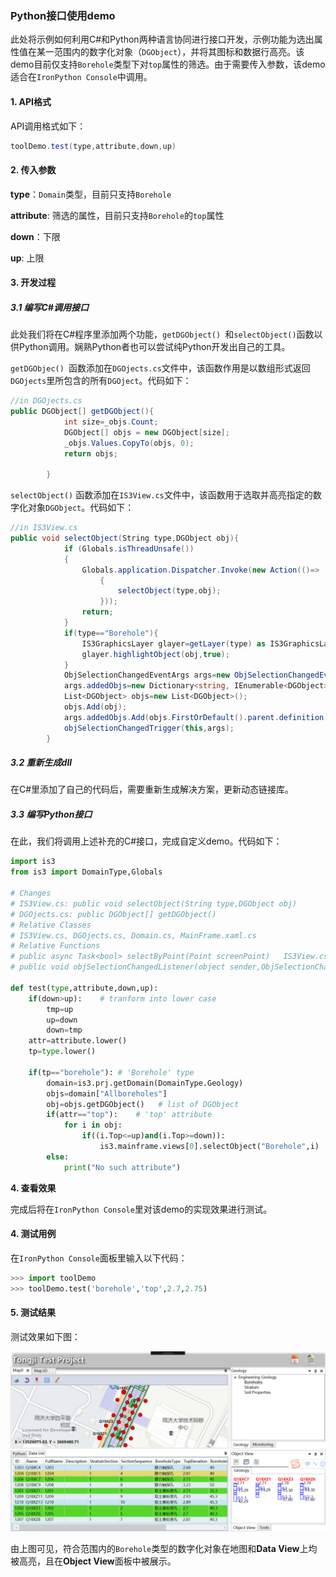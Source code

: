 ### Python接口使用demo

此处将示例如何利用C#和Python两种语言协同进行接口开发，示例功能为选出属性值在某一范围内的数字化对象（`DGObject`），并将其图标和数据行高亮。该demo目前仅支持`Borehole`类型下对`top`属性的筛选。由于需要传入参数，该demo适合在`IronPython Console`中调用。

#### 1. API格式

API调用格式如下：

```csharp
toolDemo.test(type,attribute,down,up)
```



#### 2. 传入参数

**type**：`Domain`类型，目前只支持`Borehole`

**attribute**:  筛选的属性，目前只支持`Borehole`的`top`属性

**down**：下限

**up**:  上限



#### 3. 开发过程

##### 3.1 编写C#调用接口

此处我们将在C#程序里添加两个功能，`getDGObject() `和` selectObject() `函数以供Python调用。娴熟Python者也可以尝试纯Python开发出自己的工具。

`getDGObjec() `函数添加在`DGOjects.cs`文件中，该函数作用是以数组形式返回`DGOjects`里所包含的所有`DGOject`。代码如下：

```csharp
//in DGOjects.cs
public DGObject[] getDGObject(){
            int size=_objs.Count;
            DGObject[] objs = new DGObject[size];
            _objs.Values.CopyTo(objs, 0);
            return objs;   

        }
```

`selectObject()`  函数添加在`IS3View.cs`文件中，该函数用于选取并高亮指定的数字化对象`DGObject`。代码如下：

```csharp
//in IS3View.cs
public void selectObject(String type,DGObject obj){
            if (Globals.isThreadUnsafe())
            {
                Globals.application.Dispatcher.Invoke(new Action(()=>
                    {
                        selectObject(type,obj);
                    }));
                return;
            }
            if(type=="Borehole"){
                IS3GraphicsLayer glayer=getLayer(type) as IS3GraphicsLayer;
                glayer.highlightObject(obj,true);
            }
            ObjSelectionChangedEventArgs args=new ObjSelectionChangedEventArgs();
            args.addedObjs=new Dictionary<string, IEnumerable<DGObject>>();
            List<DGObject> objs=new List<DGObject>();
            objs.Add(obj);
            args.addedObjs.Add(objs.FirstOrDefault().parent.definition.Name, objs);
            objSelectionChangedTrigger(this,args);       
        }
```

##### 3.2 重新生成dll

在C#里添加了自己的代码后，需要重新生成解决方案，更新动态链接库。

##### 3.3 编写Python接口

在此，我们将调用上述补充的C#接口，完成自定义demo。代码如下：

```python
import is3
from is3 import DomainType,Globals

# Changes
# IS3View.cs: public void selectObject(String type,DGObject obj)    
# DGOjects.cs: public DGObject[] getDGObject()  
# Relative Classes
# IS3View.cs, DGOjects.cs, Domain.cs, MainFrame.xaml.cs
# Relative Functions
# public async Task<bool> selectByPoint(Point screenPoint)   IS3View.cs
# public void objSelectionChangedListener(object sender,ObjSelectionChangedEventArgs e)  MainFrame.xaml.cs

def test(type,attribute,down,up):
    if(down>up):	# tranform into lower case
        tmp=up
        up=down
        down=tmp
    attr=attribute.lower()
    tp=type.lower()

    if(tp=="borehole"):	# 'Borehole' type
        domain=is3.prj.getDomain(DomainType.Geology)
        objs=domain["Allboreholes"] 
        obj=objs.getDGObject()   # list of DGObject
        if(attr=="top"):	# 'top' attribute
            for i in obj:
                if((i.Top<=up)and(i.Top>=down)):
                    is3.mainframe.views[0].selectObject("Borehole",i)
        else:
            print("No such attribute")
```

**4. 查看效果**

完成后将在`IronPython Console`里对该demo的实现效果进行测试。

#### 4. 测试用例

在`IronPython Console`面板里输入以下代码：

```python
>>> import toolDemo
>>> toolDemo.test('borehole','top',2.7,2.75)
```


#### 5. 测试结果

测试效果如下图：

<div style= text-align:center>
<img src=".\test.png"  style='width:600px'; 'left: 50%'/>
</div>

由上图可见，符合范围内的`Borehole`类型的数字化对象在地图和**Data View**上均被高亮，且在**Object View**面板中被展示。
